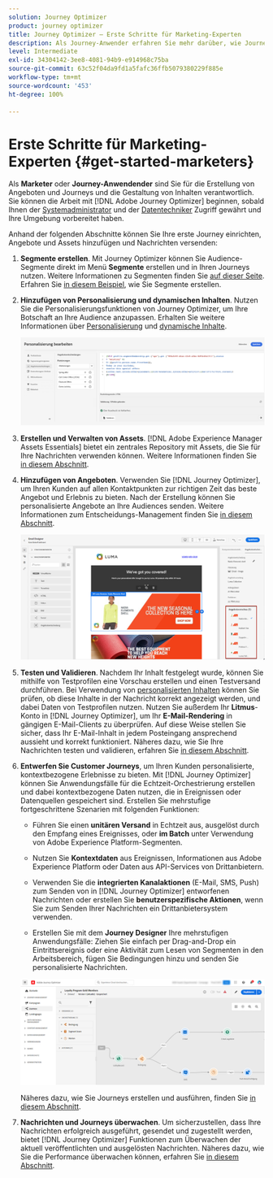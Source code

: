 ```yaml
---
solution: Journey Optimizer
product: journey optimizer
title: Journey Optimizer – Erste Schritte für Marketing-Experten
description: Als Journey-Anwender erfahren Sie mehr darüber, wie Journey Optimizer funktioniert.
level: Intermediate
exl-id: 34304142-3ee8-4081-94b9-e914968c75ba
source-git-commit: 63c52f04da9fd1a5fafc36ffb5079380229f885e
workflow-type: tm+mt
source-wordcount: '453'
ht-degree: 100%

---
```


# Erste Schritte für Marketing-Experten {#get-started-marketers}

Als **Marketer** oder **Journey-Anwendender** sind Sie für die Erstellung von Angeboten und Journeys und die Gestaltung von Inhalten verantwortlich. Sie können die Arbeit mit [!DNL Adobe Journey Optimizer] beginnen, sobald Ihnen der [Systemadministrator](administrator.md) und der [Datentechniker](data-engineer.md) Zugriff gewährt und Ihre Umgebung vorbereitet haben.

Anhand der folgenden Abschnitte können Sie Ihre erste Journey einrichten, Angebote und Assets hinzufügen und Nachrichten versenden:

1. **Segmente erstellen**. Mit Journey Optimizer können Sie Audience-Segmente direkt im Menü **Segmente** erstellen und in Ihren Journeys nutzen.  Weitere Informationen zu Segmenten finden Sie [auf dieser Seite](../../segment/about-segments.md). Erfahren Sie [in diesem Beispiel](../../segment/creating-a-segment.md), wie Sie Segmente erstellen.

1. **Hinzufügen von Personalisierung und dynamischen Inhalten**. Nutzen Sie die Personalisierungsfunktionen von Journey Optimizer, um Ihre Botschaft an Ihre Audience anzupassen. Erhalten Sie weitere Informationen über [Personalisierung](../../personalization/personalize.md) und [dynamische Inhalte](../../personalization/get-started-dynamic-content.md).

   ![](../assets/perso_ee2.png)

1. **Erstellen und Verwalten von Assets**. [!DNL Adobe Experience Manager Assets Essentials] bietet ein zentrales Repository mit Assets, die Sie für Ihre Nachrichten verwenden können. Weitere Informationen finden Sie [in diesem Abschnitt](../../design/assets-essentials.md).

1. **Hinzufügen von Angeboten**. Verwenden Sie [!DNL Journey Optimizer], um Ihren Kunden auf allen Kontaktpunkten zur richtigen Zeit das beste Angebot und Erlebnis zu bieten. Nach der Erstellung können Sie personalisierte Angebote an Ihre Audiences senden. Weitere Informationen zum Entscheidungs-Management finden Sie [in diesem Abschnitt](../../offers/get-started/starting-offer-decisioning.md).

   ![](../assets/offers-e2e-offers-displayed.png)

1. **Testen und Validieren**. Nachdem Ihr Inhalt festgelegt wurde, können Sie mithilfe von Testprofilen eine Vorschau erstellen und einen Testversand durchführen. Bei Verwendung von [personalisierten Inhalten](../../personalization/personalize.md) können Sie prüfen, ob diese Inhalte in der Nachricht korrekt angezeigt werden, und dabei Daten von Testprofilen nutzen. Nutzen Sie außerdem Ihr **Litmus**-Konto in [!DNL Journey Optimizer], um Ihr **E-Mail-Rendering** in gängigen E-Mail-Clients zu überprüfen. Auf diese Weise stellen Sie sicher, dass Ihr E-Mail-Inhalt in jedem Posteingang ansprechend aussieht und korrekt funktioniert. Näheres dazu, wie Sie Ihre Nachrichten testen und validieren, erfahren Sie [in diesem Abschnitt](../../design/preview.md).

1. **Entwerfen Sie Customer Journeys**, um Ihren Kunden personalisierte, kontextbezogene Erlebnisse zu bieten. Mit [!DNL Journey Optimizer] können Sie Anwendungsfälle für die Echtzeit-Orchestrierung erstellen und dabei kontextbezogene Daten nutzen, die in Ereignissen oder Datenquellen gespeichert sind. Erstellen Sie mehrstufige fortgeschrittene Szenarien mit folgenden Funktionen:

   * Führen Sie einen **unitären Versand** in Echtzeit aus, ausgelöst durch den Empfang eines Ereignisses, oder **im Batch** unter Verwendung von Adobe Experience Platform-Segmenten.

   * Nutzen Sie **Kontextdaten** aus Ereignissen, Informationen aus Adobe Experience Platform oder Daten aus API-Services von Drittanbietern.

   * Verwenden Sie die **integrierten Kanalaktionen** (E-Mail, SMS, Push) zum Senden von in [!DNL Journey Optimizer] entworfenen Nachrichten oder erstellen Sie **benutzerspezifische Aktionen**, wenn Sie zum Senden Ihrer Nachrichten ein Drittanbietersystem verwenden.

   * Erstellen Sie mit dem **Journey Designer** Ihre mehrstufigen Anwendungsfälle: Ziehen Sie einfach per Drag-and-Drop ein Eintrittsereignis oder eine Aktivität zum Lesen von Segmenten in den Arbeitsbereich, fügen Sie Bedingungen hinzu und senden Sie personalisierte Nachrichten.

   ![](../assets/journey-design.png)

   Näheres dazu, wie Sie Journeys erstellen und ausführen, finden Sie [in diesem Abschnitt](../../building-journeys/journey-gs.md).

1. **Nachrichten und Journeys überwachen**. Um sicherzustellen, dass Ihre Nachrichten erfolgreich ausgeführt, gesendet und zugestellt werden, bietet [!DNL Journey Optimizer] Funktionen zum Überwachen der aktuell veröffentlichten und ausgelösten Nachrichten. Näheres dazu, wie Sie die Performance überwachen können, erfahren Sie [in diesem Abschnitt](../../reports/global-report.md).
